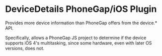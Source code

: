 # DeviceDetails PhoneGap/iOS Plugin

Provides more device information than PhoneGap offers from the device.* API. 

Specifically, allows a PhoneGap JS project to determine if the device supports iOS 4's multitasking, since some hardware, even with later OS versions, does not. 

